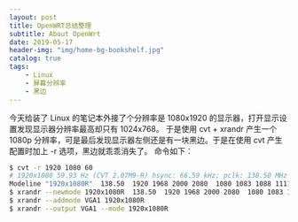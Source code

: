 ```yaml
---
layout: post
title: OpenWRT总结整理
subtitle: About OpenWrt
date: 2019-05-17
header-img: "img/home-bg-bookshelf.jpg"
catalog: true
tags:
    - Linux
    - 屏幕分辨率
    - 黑边
---
```


今天给装了 Linux 的笔记本外接了个分辨率是 1080x1920 的显示器，打开显示设置发现显示器分辨率最高却只有 1024x768。
于是使用 cvt + xrandr 产生一个 1080p 分辨率，可是最后发现显示器左侧还是有一块黑边。于是在使用 cvt 产生配置时加上 -r 选项，黑边就乖乖消失了。
命令如下：
```sh
$ cvt -r 1920 1080 60
# 1920x1080 59.93 Hz (CVT 2.07M9-R) hsync: 66.59 kHz; pclk: 138.50 MHz
Modeline "1920x1080R"  138.50  1920 1968 2000 2080  1080 1083 1088 1111 +hsync -vsync
$ xrandr --newmode 1920x1080R  138.50  1920 1968 2000 2080  1080 1083 1088 1111 +hsync -vsync
$ xrandr --addmode VGA1 1920x1080R
$ xrandr --output VGA1 --mode 1920x1080R
```
